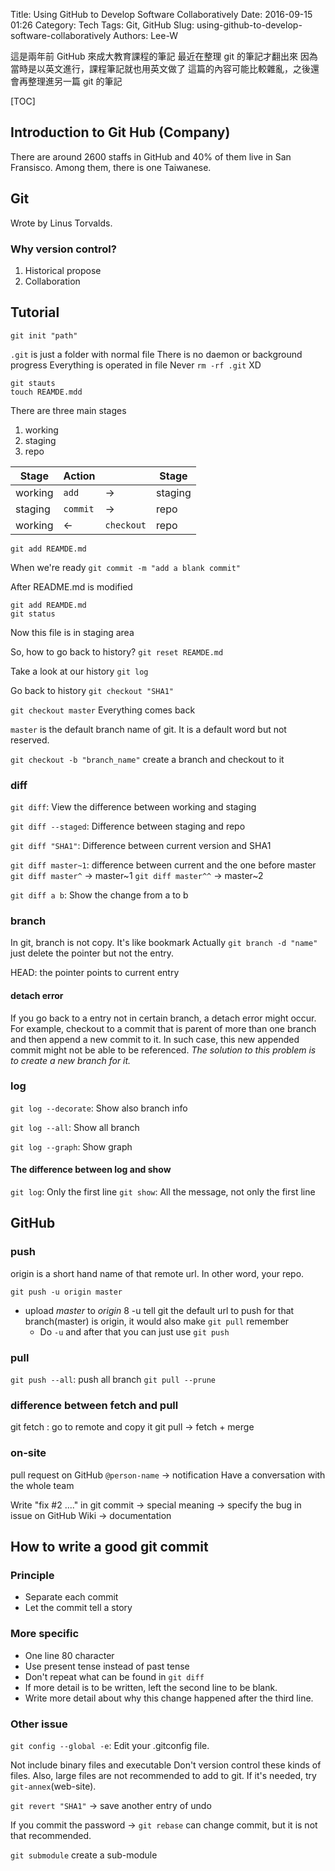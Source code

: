 Title: Using GitHub to Develop Software Collaboratively
Date: 2016-09-15 01:26
Category: Tech
Tags: Git, GitHub
Slug: using-github-to-develop-software-collaboratively
Authors: Lee-W

這是兩年前 GitHub 來成大教育課程的筆記
最近在整理 git 的筆記才翻出來
因為當時是以英文進行，課程筆記就也用英文做了
這篇的內容可能比較雜亂，之後還會再整理進另一篇 git 的筆記

<!--more-->

[TOC]

## Introduction to Git Hub (Company)

There are around 2600 staffs in GitHub and 40% of them live in San Fransisco.
Among them, there is one Taiwanese.

## Git

Wrote by Linus Torvalds.

### Why version control?

1. Historical propose
2. Collaboration

## Tutorial

```shell
git init "path"
```

`.git` is just a folder with normal file
There is no daemon or background progress
Everything is operated in file
Never `rm -rf .git` XD

```shell
git stauts
touch REAMDE.mdd
```

There are three main stages

1. working
2. staging
3. repo

|Stage|Action||Stage|
|---|---|---|---|
|working| `add`| →|staging|
|staging|`commit`| →|repo|
|working|← |`checkout`|repo|

```shell
git add REAMDE.md
```

When we're ready
`git commit -m "add a blank commit"`

After README.md is modified

```shell
git add REAMDE.md
git status
```

Now this file is in staging area

So, how to go back to history?
`git reset REAMDE.md`

Take a look at our history
`git log`

Go back to history
`git checkout "SHA1"`

`git checkout master`
Everything comes back

`master` is the default branch name of git. It is a default word but not reserved.

`git checkout -b "branch_name"` create a branch and checkout to it

### diff

`git diff`: View the difference between working and staging

`git diff --staged`: Difference between staging and repo

`git diff "SHA1"`: Difference between current version and SHA1

`git diff master~1`: difference between current and the one before master
`git diff master^` → master~1
`git diff master^^` → master~2

`git diff a b`: Show the change from a to b

### branch

In git, branch is not copy. It's like bookmark
Actually `git branch -d "name"` just delete the pointer but not the entry.

HEAD: the pointer points to current entry

#### detach error

If you go back to a entry not in certain branch, a detach error might occur.
For example, checkout to a commit that is parent of more than one branch and then append a new commit to it.
In such case, this new appended commit might not be able to be referenced.
*The solution to this problem is to create a new branch for it.*

### log

`git log --decorate`: Show also branch info

`git log --all`: Show all branch

`git log --graph`: Show graph

#### The difference between log and show

`git log`: Only the first line
`git show`: All the message, not only the first line

## GitHub

### push

origin is a short hand name of that remote url. In other word, your repo.

`git push -u origin master`

* upload *master* to *origin*
8 -u tell git the default url to push for that branch(master) is origin, it would also make `git pull` remember
    * Do `-u` and after that you can just use `git push`

### pull

`git push --all`: push all branch
`git pull --prune`

### difference between fetch and pull

git fetch : go to remote and copy it
git pull → fetch + merge

### on-site

pull request on GitHub
`@person-name` → notification
Have a conversation with the whole team

Write "fix #2 ...." in git commit → special meaning → specify the bug in issue on GitHub
Wiki → documentation

## How to write a good git commit

### Principle

* Separate each commit
* Let the commit tell a story

### More specific

* One line 80 character
* Use present tense instead of past tense
* Don't repeat what can be found in `git diff`
* If more detail is to be written, left the second line to be blank.
* Write more detail about why this change happened after the third line.

### Other issue

`git config --global -e`: Edit your .gitconfig file.

Not include binary files and executable
Don't version control these kinds of files.
Also, large files are not recommended to add to git.
If it's needed, try `git-annex`(web-site).

`git revert "SHA1"` → save another entry of undo

If you commit the password → `git rebase` can change commit, but it is not that recommended.

`git submodule` create a sub-module
